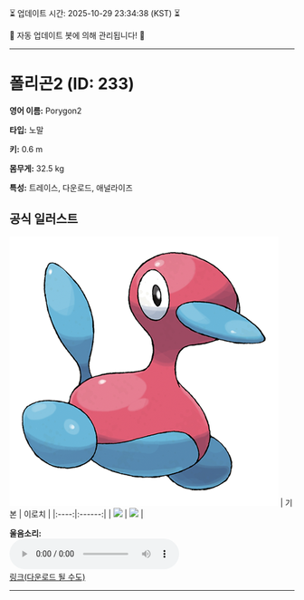 
⏳ 업데이트 시간: 2025-10-29 23:34:38 (KST) ⏳

🤖 자동 업데이트 봇에 의해 관리됩니다! 🤖

---

# 폴리곤2 (ID: 233)
**영어 이름:** Porygon2

**타입:** 노말

**키:** 0.6 m

**몸무게:** 32.5 kg

**특성:** 트레이스, 다운로드, 애널라이즈

## 공식 일러스트
![](https://raw.githubusercontent.com/PokeAPI/sprites/master/sprites/pokemon/other/official-artwork/233.png)
| 기본 | 이로치 |
|:----:|:------:|
| <img src="http://play.pokemonshowdown.com/sprites/ani/porygon2.gif" width="200"> | <img src="http://play.pokemonshowdown.com/sprites/ani-shiny/porygon2.gif" width="200"> |

**울음소리:**<br><audio controls src="https://raw.githubusercontent.com/PokeAPI/cries/main/cries/pokemon/latest/233.ogg"></audio><br> [링크(다운로드 될 수도)](https://raw.githubusercontent.com/PokeAPI/cries/main/cries/pokemon/latest/233.ogg)


---
